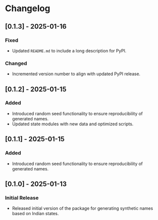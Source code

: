 # Changelog

## [0.1.3] - 2025-01-16
### Fixed
- Updated `README.md` to include a long description for PyPI.

### Changed
- Incremented version number to align with updated PyPI release.

## [0.1.2] - 2025-01-15
### Added
- Introduced random seed functionality to ensure reproducibility of generated names.
- Updated state modules with new data and optimized scripts.

## [0.1.1] - 2025-01-15
### Added
- Introduced random seed functionality to ensure reproducibility of generated names.

## [0.1.0] - 2025-01-13
### Initial Release
- Released initial version of the package for generating synthetic names based on Indian states.
